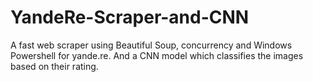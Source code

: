 # YandeRe-Scraper-and-CNN
A fast web scraper using Beautiful Soup, concurrency and Windows Powershell for yande.re. And a CNN model which classifies the images based on their rating.
